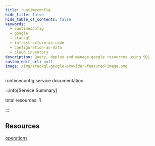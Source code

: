 ```yaml
---
title: runtimeconfig
hide_title: false
hide_table_of_contents: false
keywords:
  - runtimeconfig
  - google
  - stackql
  - infrastructure-as-code
  - configuration-as-data
  - cloud inventory
description: Query, deploy and manage google resources using SQL
custom_edit_url: null
image: /img/stackql-google-provider-featured-image.png
---
```


runtimeconfig service documentation.

:::info[Service Summary]

total resources: __1__  

:::

## Resources
<div class="row">
<div class="providerDocColumn">
<a href="/runtimeconfig/operations/">operations</a>
</div>
<div class="providerDocColumn">

</div>
</div>